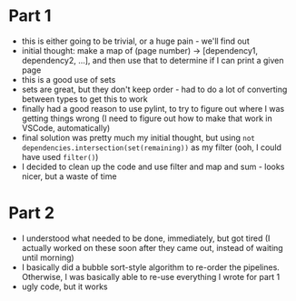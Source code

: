 # Part 1
* this is either going to be trivial, or a huge pain - we'll find out
* initial thought: make a map of (page number) -> [dependency1, dependency2, ...], and then use that to determine if I can print a given page
* this is a good use of sets
* sets are great, but they don't keep order - had to do a lot of converting between types to get this to work
* finally had a good reason to use pylint, to try to figure out where I was getting things wrong (I need to figure out how to make that work in VSCode, automatically)
* final solution was pretty much my initial thought, but using `not dependencies.intersection(set(remaining))` as my filter (ooh, I could have used `filter()`)
* I decided to clean up the code and use filter and map and sum - looks nicer, but a waste of time

# Part 2
* I understood what needed to be done, immediately, but got tired (I actually worked on these soon after they came out, instead of waiting until morning)
* I basically did a bubble sort-style algorithm to re-order the pipelines. Otherwise, I was basically able to re-use everything I wrote for part 1
* ugly code, but it works